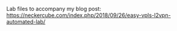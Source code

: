 Lab files to accompany my blog post: https://neckercube.com/index.php/2018/09/26/easy-vpls-l2vpn-automated-lab/

